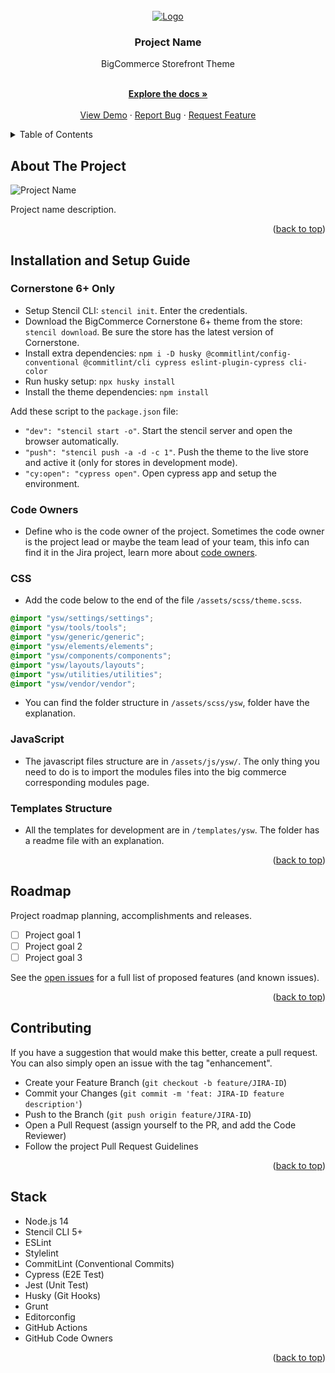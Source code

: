 <div id="top"></div>

<!-- PROJECT LOGO -->
<br />
<div align="center">
  <a href="https://www.lonestarwesterndecor.com/">
    <img src="https://via.placeholder.com/300x200/fff/000.png" alt="Logo">
  </a>

  <h3 align="center">Project Name</h3>
  BigCommerce Storefront Theme
  <p align="center">
    <br />
    <a href="https://minnek.atlassian.net/l/cp/gAkNFePM"><strong>Explore the docs »</strong></a>
    <br />
    <br />
    <a href="https://project-name-url.com/">View Demo</a>
    ·
    <a href="https://minnek.atlassian.net/jira/software/projects/{JIRA-KEY}/issues/">Report Bug</a>
    ·
    <a href="https://minnek.atlassian.net/jira/software/projects/{JIRA-KEY}/issues/">Request Feature</a>
  </p>
</div>


<!-- TABLE OF CONTENTS -->
<details>
  <summary>Table of Contents</summary>
  <ol>
    <li><a href="#about-the-project">About The Project</a></li>
    <li><a href="#installation">Installation and Setup Guide</a></li>
    <li><a href="#roadmap">Roadmap</a></li>
    <li><a href="#contributing">Contributing</a></li>
    <li><a href="#contributing">Stack</a></li>
  </ol>
</details>


<!-- ABOUT THE PROJECT -->
## About The Project

![Project Name](https://via.placeholder.com/1200x800/fff/000.png) <!-- meta image path: meta/desktop_light.png -->

Project name description.

<p align="right">(<a href="#top">back to top</a>)</p>

<!-- INSTALLATION -->
## Installation and Setup Guide

### Cornerstone 6+ Only

* Setup Stencil CLI: `stencil init`. Enter the credentials.
* Download the BigCommerce Cornerstone 6+ theme from the store: `stencil download`. Be sure the store has the latest version of Cornerstone.
* Install extra dependencies: `npm i -D husky @commitlint/config-conventional @commitlint/cli cypress eslint-plugin-cypress cli-color`
* Run husky setup: `npx husky install`
* Install the theme dependencies: `npm install`

Add these script to the `package.json` file:
* `"dev": "stencil start -o"`. Start the stencil server and open the browser automatically.
* `"push": "stencil push -a -d -c 1"`. Push the theme to the live store and active it (only for stores in development mode).
* `"cy:open": "cypress open"`. Open cypress app and setup the environment.

### Code Owners

* Define who is the code owner of the project. Sometimes the code owner is the project lead or maybe the team lead of your team, this info can find it in the Jira project, learn more about [code owners](https://docs.github.com/en/repositories/managing-your-repositorys-settings-and-features/customizing-your-repository/about-code-owners).

### CSS

* Add the code below to the end of the file `/assets/scss/theme.scss`.

```scss
@import "ysw/settings/settings";
@import "ysw/tools/tools";
@import "ysw/generic/generic";
@import "ysw/elements/elements";
@import "ysw/components/components";
@import "ysw/layouts/layouts";
@import "ysw/utilities/utilities";
@import "ysw/vendor/vendor";
```

* You can find the folder structure in `/assets/scss/ysw`, folder have the explanation.

### JavaScript

* The javascript files structure are in `/assets/js/ysw/`. The only thing you need to do is to import the modules files into the big commerce corresponding modules page.

### Templates Structure

* All the templates for development are in `/templates/ysw`. The folder has a readme file with an explanation.

<p align="right">(<a href="#top">back to top</a>)</p>


<!-- ROADMAP -->
## Roadmap

Project roadmap planning, accomplishments and releases.

- [ ] Project goal 1
- [ ] Project goal 2
- [ ] Project goal 3

See the [open issues](https://minnek.atlassian.net/browse/{JIRA-ID}) for a full list of proposed features (and known issues).

<p align="right">(<a href="#top">back to top</a>)</p>


<!-- CONTRIBUTING -->
## Contributing

If you have a suggestion that would make this better, create a pull request. You can also simply open an issue with the tag "enhancement".

* Create your Feature Branch (`git checkout -b feature/JIRA-ID`)
* Commit your Changes (`git commit -m 'feat: JIRA-ID feature description'`)
* Push to the Branch (`git push origin feature/JIRA-ID`)
* Open a Pull Request (assign yourself to the PR, and add the Code Reviewer)
* Follow the project Pull Request Guidelines

<p align="right">(<a href="#top">back to top</a>)</p>

<!-- STACK -->
## Stack

* Node.js 14
* Stencil CLI 5+
* ESLint
* Stylelint
* CommitLint (Conventional Commits)
* Cypress (E2E Test)
* Jest (Unit Test)
* Husky (Git Hooks)
* Grunt
* Editorconfig
* GitHub Actions
* GitHub Code Owners

<p align="right">(<a href="#top">back to top</a>)</p>
